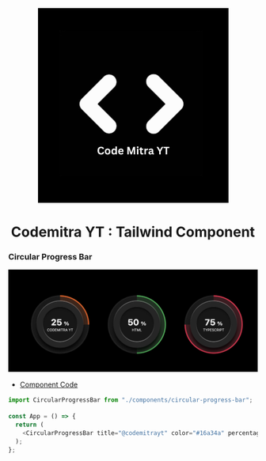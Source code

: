 <div align="center"> 
<img src="./public/codemitrayt.png" alt="logo"/>

<h1> Codemitra YT : Tailwind Component </h1>
</div>

### Circular Progress Bar

  <img src="./public/circular-progress-bar.png" alt="logo"/>

- [Component Code](https://github.com/codemitrayt/codemitrayt-tw-design/blob/main/src/components/circular-progress-bar.jsx)

```js
import CircularProgressBar from "./components/circular-progress-bar";

const App = () => {
  return (
    <CircularProgressBar title="@codemitrayt" color="#16a34a" percentage={50} />
  );
};
```
